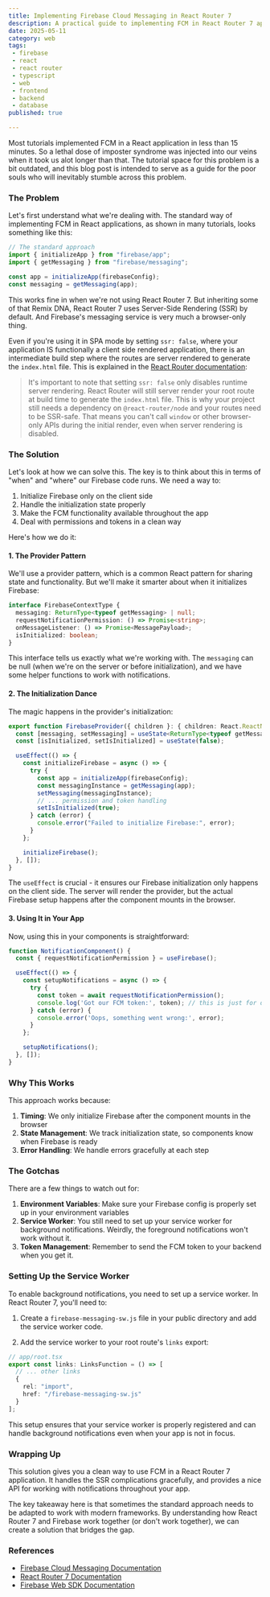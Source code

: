 ```yaml
---
title: Implementing Firebase Cloud Messaging in React Router 7
description: A practical guide to implementing FCM in React Router 7 applications.
date: 2025-05-11
category: web
tags:
 - firebase
 - react
 - react router
 - typescript
 - web
 - frontend
 - backend
 - database
published: true

---
```


Most tutorials implemented FCM in a React application in less than 15 minutes. So a lethal dose of imposter syndrome was injected into our veins when it took us alot longer than that. The tutorial space for this problem is a bit outdated, and this blog post is intended to serve as a guide for the poor souls who will inevitably stumble across this problem.

### The Problem

Let's first understand what we're dealing with. The standard way of implementing FCM in React applications, as shown in many tutorials, looks something like this:

```typescript
// The standard approach
import { initializeApp } from "firebase/app";
import { getMessaging } from "firebase/messaging";

const app = initializeApp(firebaseConfig);
const messaging = getMessaging(app);
```

This works fine in when we're not using React Router 7. But inheriting some of that Remix DNA, React Router 7 uses Server-Side Rendering (SSR) by default. And Firebase's messaging service is very much a browser-only thing. 

Even if you're using it in SPA mode by setting `ssr: false`, where your application IS functionally a client side rendered application, there is an intermediate build step where the routes are server rendered to generate the `index.html` file. This is explained in the [React Router documentation](https://reactrouter.com/how-to/spa#1-disable-runtime-server-rendering):

> It's important to note that setting `ssr: false` only disables runtime server rendering. React Router will still server render your root route at build time to generate the `index.html` file. This is why your project still needs a dependency on `@react-router/node` and your routes need to be SSR-safe. That means you can't call `window` or other browser-only APIs during the initial render, even when server rendering is disabled.

### The Solution

Let's look at how we can solve this. The key is to think about this in terms of "when" and "where" our Firebase code runs. We need a way to:

1. Initialize Firebase only on the client side
2. Handle the initialization state properly
3. Make the FCM functionality available throughout the app
4. Deal with permissions and tokens in a clean way

Here's how we do it:

#### 1. The Provider Pattern

We'll use a provider pattern, which is a common React pattern for sharing state and functionality. But we'll make it smarter about when it initializes Firebase:

```typescript
interface FirebaseContextType {
  messaging: ReturnType<typeof getMessaging> | null;
  requestNotificationPermission: () => Promise<string>;
  onMessageListener: () => Promise<MessagePayload>;
  isInitialized: boolean;
}
```

This interface tells us exactly what we're working with. The `messaging` can be null (when we're on the server or before initialization), and we have some helper functions to work with notifications.

#### 2. The Initialization Dance

The magic happens in the provider's initialization:

```typescript
export function FirebaseProvider({ children }: { children: React.ReactNode }) {
  const [messaging, setMessaging] = useState<ReturnType<typeof getMessaging> | null>(null);
  const [isInitialized, setIsInitialized] = useState(false);

  useEffect(() => {
    const initializeFirebase = async () => {
      try {
        const app = initializeApp(firebaseConfig);
        const messagingInstance = getMessaging(app);
        setMessaging(messagingInstance);
        // ... permission and token handling
        setIsInitialized(true);
      } catch (error) {
        console.error("Failed to initialize Firebase:", error);
      }
    };

    initializeFirebase();
  }, []);
}
```

The `useEffect` is crucial - it ensures our Firebase initialization only happens on the client side. The server will render the provider, but the actual Firebase setup happens after the component mounts in the browser.

#### 3. Using It in Your App

Now, using this in your components is straightforward:

```typescript
function NotificationComponent() {
  const { requestNotificationPermission } = useFirebase();

  useEffect(() => {
    const setupNotifications = async () => {
      try {
        const token = await requestNotificationPermission();
        console.log('Got our FCM token:', token); // this is just for debugging, do better
      } catch (error) {
        console.error('Oops, something went wrong:', error);
      }
    };

    setupNotifications();
  }, []);
}
```

### Why This Works

This approach works because:

1. **Timing**: We only initialize Firebase after the component mounts in the browser
2. **State Management**: We track initialization state, so components know when Firebase is ready
3. **Error Handling**: We handle errors gracefully at each step

### The Gotchas

There are a few things to watch out for:

1. **Environment Variables**: Make sure your Firebase config is properly set up in your environment variables
2. **Service Worker**: You still need to set up your service worker for background notifications. Weirdly, the foreground notifications won't work without it.
3. **Token Management**: Remember to send the FCM token to your backend when you get it.

### Setting Up the Service Worker

To enable background notifications, you need to set up a service worker. In React Router 7, you'll need to:

1. Create a `firebase-messaging-sw.js` file in your public directory and add the service worker code.

2. Add the service worker to your root route's `links` export:

```typescript
// app/root.tsx
export const links: LinksFunction = () => [
  // ... other links
  {
    rel: "import",
    href: "/firebase-messaging-sw.js"
  }
];
```

This setup ensures that your service worker is properly registered and can handle background notifications even when your app is not in focus.

### Wrapping Up

This solution gives you a clean way to use FCM in a React Router 7 application. It handles the SSR complications gracefully, and provides a nice API for working with notifications throughout your app.

The key takeaway here is that sometimes the standard approach needs to be adapted to work with modern frameworks. By understanding how React Router 7 and Firebase work together (or don't work together), we can create a solution that bridges the gap.

### References

- [Firebase Cloud Messaging Documentation](https://firebase.google.com/docs/cloud-messaging)
- [React Router 7 Documentation](https://reactrouter.com/)
- [Firebase Web SDK Documentation](https://firebase.google.com/docs/web/setup)
